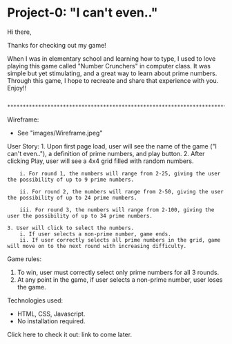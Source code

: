 # Project-0: "I can't even.." 

Hi there,

Thanks for checking out my game! 

When I was in elementary school and learning how to type, I used to love playing this game called "Number Crunchers" in computer class. It was simple but yet stimulating, and a great way to learn about prime numbers. Through this game, I hope to recreate and share that  experience with you. Enjoy!!

        ****************************************************************************************************************

Wireframe:
 - See "images/Wireframe.jpeg"

User Story: 
    1. Upon first page load, user will see the name of the game ("I can't even.."), a definition of prime numbers, and play button.
    2. After clicking Play, user will see a 4x4 grid filled with random numbers.

        i. For round 1, the numbers will range from 2-25, giving the user the possibility of up to 9 prime numbers. 

        ii. For round 2, the numbers will range from 2-50, giving the user the possibility of up to 24 prime numbers.

        iii. For round 3, the numbers will range from 2-100, giving the user the possibility of up to 34 prime numbers.

    3. User will click to select the numbers. 
        i. If user selects a non-prime number, game ends. 
        ii. If user correctly selects all prime numbers in the grid, game will move on to the next round with increasing difficulty. 

Game rules:
1. To win, user must correctly select only prime numbers for all 3 rounds. 
2. At any point in the game, if user selects a non-prime number, user loses the game. 

Technologies used:
 - HTML, CSS, Javascript. 
 - No installation required. 

Click here to check it out: link to come later. 




